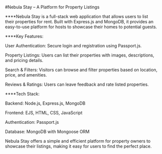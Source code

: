 #Nebula Stay – A Platform for Property Listings


****Nebula Stay is a full-stack web application that allows users to list their properties for rent. Built with Express.js and MongoDB, it provides an easy-to-use platform for hosts to showcase their homes to potential guests.

****Key Features:

User Authentication: Secure login and registration using Passport.js.

Property Listings: Users can list their properties with images, descriptions, and pricing details.

Search & Filters: Visitors can browse and filter properties based on location, price, and amenities.

Reviews & Ratings: Users can leave feedback and rate listed properties.

****Tech Stack:

Backend: Node.js, Express.js, MongoDB

Frontend: EJS, HTML, CSS, JavaScript

Authentication: Passport.js

Database: MongoDB with Mongoose ORM


Nebula Stay offers a simple and efficient platform for property owners to showcase their listings, making it easy for users to find the perfect place.
